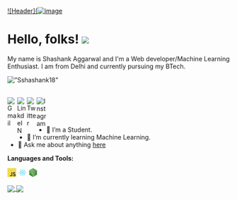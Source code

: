 [![Header](![image](https://user-images.githubusercontent.com/46228280/127737260-3b4c1fa0-6e7e-4c38-a69a-7f5fb22e2ea5.png)](https://some-url.dev/)

# Hello, folks! <img src="https://raw.githubusercontent.com/MartinHeinz/MartinHeinz/master/wave.gif" width="30px">

My name is Shashank Aggarwal and I'm a Web developer/Machine Learning Enthusiast. I am from Delhi and currently pursuing my BTech.

<p align=””> <img src="https://komarev.com/ghpvc/?username=Sshashank18" alt=”Sshashank18” /> </p>
<br>

 
<a href = "mailto:shashankaggarwal13@gmail.com">
<img align="left" alt="Gmail" width="22px" src="https://cdn.jsdelivr.net/npm/simple-icons@v3/icons/gmail.svg"/>
</a>                                                                                                             
                                                                                                             
<a href="https://www.linkedin.com/in/shashank-a-27055b123/">
<img align="left" alt="LinkdeIN" width="22px" src="https://cdn.jsdelivr.net/npm/simple-icons@v3/icons/linkedin.svg" />
</a>
<a href="https://twitter.com/Shashan66708883">
<img align="left" alt="Twitter" width="22px" src="https://cdn.jsdelivr.net/npm/simple-icons@v3/icons/twitter.svg" />
</a>
<a href="https://www.instagram.com/__deucalion_/">
<img align="left" alt="Instagram" width="22px" src="https://cdn.jsdelivr.net/npm/simple-icons@v3/icons/instagram.svg" />
</a>
<br>
<br>
<br>

- 🔭 I’m a Student.
- 🌱 I’m currently learning Machine Learning.
- 💬 Ask me about anything [here](https://github.com/Sshashank18/Sshashank18/issues)


**Languages and Tools:**  

<code><img height="20" src="https://raw.githubusercontent.com/github/explore/80688e429a7d4ef2fca1e82350fe8e3517d3494d/topics/javascript/javascript.png"></code>
<code><img height="20" src="https://raw.githubusercontent.com/github/explore/80688e429a7d4ef2fca1e82350fe8e3517d3494d/topics/react/react.png"></code>
<code><img height="20" src="https://raw.githubusercontent.com/github/explore/80688e429a7d4ef2fca1e82350fe8e3517d3494d/topics/nodejs/nodejs.png"></code>    
                                                                                                                     
<a href="https://github.com/Sshashank18/Sshashank18">
  <img align="center" src="https://github-readme-stats.vercel.app/api/top-langs/?username=Sshashank18&layout=compact&theme=material-palenight" />
</a>
<a href="https://github.com/Sshashank18/Sshashank18">
 <img align="center" src="https://github-readme-stats.vercel.app/api/?username=Sshashank18&theme=material-palenight" />
</a>                                                                                                      
                                                                                                      

